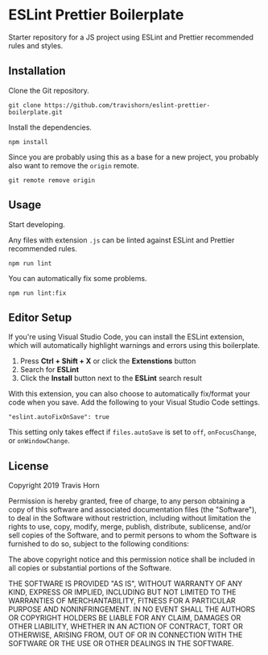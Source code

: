 # ESLint Prettier Boilerplate

Starter repository for a JS project using ESLint and Prettier recommended rules
and styles.

## Installation

Clone the Git repository.

```
git clone https://github.com/travishorn/eslint-prettier-boilerplate.git
```

Install the dependencies.

```
npm install
```

Since you are probably using this as a base for a new project, you probably also want to remove the `origin` remote.

```
git remote remove origin
```

## Usage

Start developing.

Any files with extension `.js` can be linted against ESLint and Prettier
recommended rules.

```
npm run lint
```

You can automatically fix some problems.

```
npm run lint:fix
```

## Editor Setup

If you're using Visual Studio Code, you can install the ESLint extension, which
will automatically highlight warnings and errors using this boilerplate.

1. Press **Ctrl + Shift + X** or click the **Extenstions** button
2. Search for **ESLint**
3. Click the **Install** button next to the **ESLint** search result

With this extension, you can also choose to automatically fix/format your code
when you save. Add the following to your Visual Studio Code settings.

```
"eslint.autoFixOnSave": true
```

This setting only takes effect if  `files.autoSave` is set to `off`,
`onFocusChange`, or `onWindowChange`.

## License

Copyright 2019 Travis Horn

Permission is hereby granted, free of charge, to any person obtaining a copy of
this software and associated documentation files (the "Software"), to deal in
the Software without restriction, including without limitation the rights to
use, copy, modify, merge, publish, distribute, sublicense, and/or sell copies of
the Software, and to permit persons to whom the Software is furnished to do so,
subject to the following conditions:

The above copyright notice and this permission notice shall be included in all
copies or substantial portions of the Software.

THE SOFTWARE IS PROVIDED "AS IS", WITHOUT WARRANTY OF ANY KIND, EXPRESS OR
IMPLIED, INCLUDING BUT NOT LIMITED TO THE WARRANTIES OF MERCHANTABILITY, FITNESS
FOR A PARTICULAR PURPOSE AND NONINFRINGEMENT. IN NO EVENT SHALL THE AUTHORS OR
COPYRIGHT HOLDERS BE LIABLE FOR ANY CLAIM, DAMAGES OR OTHER LIABILITY, WHETHER
IN AN ACTION OF CONTRACT, TORT OR OTHERWISE, ARISING FROM, OUT OF OR IN
CONNECTION WITH THE SOFTWARE OR THE USE OR OTHER DEALINGS IN THE SOFTWARE.
